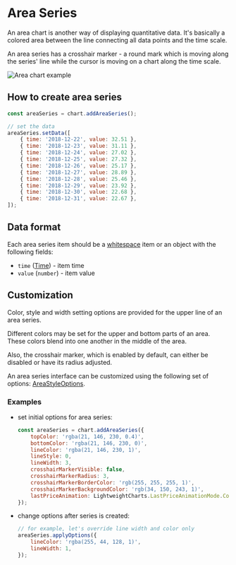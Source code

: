 # Area Series

An area chart is another way of displaying quantitative data. It's basically a colored area between the line connecting all data points and the time scale.

An area series has a crosshair marker - a round mark which is moving along the series' line while the cursor is moving on a chart along the time scale.

![Area chart example](/img/area-series.png "Area chart example")

## How to create area series

```js
const areaSeries = chart.addAreaSeries();

// set the data
areaSeries.setData([
    { time: '2018-12-22', value: 32.51 },
    { time: '2018-12-23', value: 31.11 },
    { time: '2018-12-24', value: 27.02 },
    { time: '2018-12-25', value: 27.32 },
    { time: '2018-12-26', value: 25.17 },
    { time: '2018-12-27', value: 28.89 },
    { time: '2018-12-28', value: 25.46 },
    { time: '2018-12-29', value: 23.92 },
    { time: '2018-12-30', value: 22.68 },
    { time: '2018-12-31', value: 22.67 },
]);
```

## Data format

Each area series item should be a [whitespace](/api/interfaces/WhitespaceData.md) item or an object with the following fields:

- `time` ([Time](/api/#time)) - item time
- `value` (`number`) - item value

## Customization

Color, style and width setting options are provided for the upper line of an area series.

Different colors may be set for the upper and bottom parts of an area.
These colors blend into one another in the middle of the area.

Also, the crosshair marker, which is enabled by default, can either be disabled or have its radius adjusted.

An area series interface can be customized using the following set of options: [AreaStyleOptions](/api/interfaces/AreaStyleOptions).

### Examples

- set initial options for area series:

    ```js
    const areaSeries = chart.addAreaSeries({
        topColor: 'rgba(21, 146, 230, 0.4)',
        bottomColor: 'rgba(21, 146, 230, 0)',
        lineColor: 'rgba(21, 146, 230, 1)',
        lineStyle: 0,
        lineWidth: 3,
        crosshairMarkerVisible: false,
        crosshairMarkerRadius: 3,
        crosshairMarkerBorderColor: 'rgb(255, 255, 255, 1)',
        crosshairMarkerBackgroundColor: 'rgb(34, 150, 243, 1)',
        lastPriceAnimation: LightweightCharts.LastPriceAnimationMode.Continuous,
    });
    ```

- change options after series is created:

    ```js
    // for example, let's override line width and color only
    areaSeries.applyOptions({
        lineColor: 'rgba(255, 44, 128, 1)',
        lineWidth: 1,
    });
    ```
